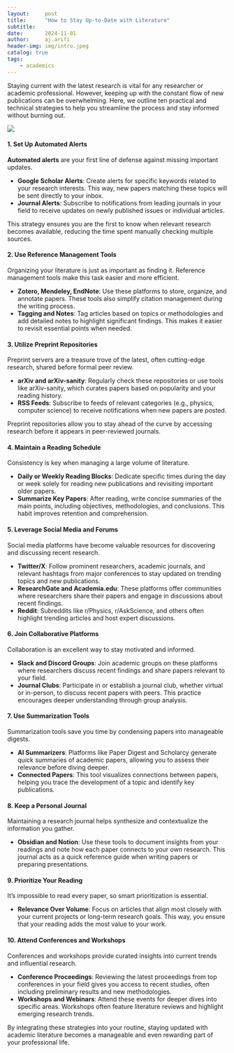 ```yaml
---
layout:     post
title:      "How to Stay Up-to-Date with Literature"
subtitle:   
date:       2024-11-01
author:     aj.arifi
header-img: img/intro.jpeg
catalog: true
tags:
    - academics
---
```



Staying current with the latest research is vital for any researcher or academic professional. However, keeping up with the constant flow of new publications can be overwhelming. 
Here, we outline ten practical and technical strategies to help you streamline the process and stay informed without burning out.

![](https://cdn-v2.asla.org/uploadedImages/CMS/Shop/Bookstore/books.jpg)


#### 1. Set Up Automated Alerts

**Automated alerts** are your first line of defense against missing important updates.
- **Google Scholar Alerts**: Create alerts for specific keywords related to your research interests. This way, new papers matching these topics will be sent directly to your inbox.
- **Journal Alerts**: Subscribe to notifications from leading journals in your field to receive updates on newly published issues or individual articles.

This strategy ensures you are the first to know when relevant research becomes available, reducing the time spent manually checking multiple sources.

#### 2. Use Reference Management Tools

Organizing your literature is just as important as finding it. Reference management tools make this task easier and more efficient.
- **Zotero, Mendeley, EndNote**: Use these platforms to store, organize, and annotate papers. These tools also simplify citation management during the writing process.
- **Tagging and Notes**: Tag articles based on topics or methodologies and add detailed notes to highlight significant findings. This makes it easier to revisit essential points when needed.

#### 3. Utilize Preprint Repositories

Preprint servers are a treasure trove of the latest, often cutting-edge research, shared before formal peer review.
- **arXiv and arXiv-sanity**: Regularly check these repositories or use tools like arXiv-sanity, which curates papers based on popularity and your reading history.
- **RSS Feeds**: Subscribe to feeds of relevant categories (e.g., physics, computer science) to receive notifications when new papers are posted.
  
Preprint repositories allow you to stay ahead of the curve by accessing research before it appears in peer-reviewed journals.

#### 4. Maintain a Reading Schedule

Consistency is key when managing a large volume of literature.
- **Daily or Weekly Reading Blocks**: Dedicate specific times during the day or week solely for reading new publications and revisiting important older papers.
- **Summarize Key Papers**: After reading, write concise summaries of the main points, including objectives, methodologies, and conclusions. This habit improves retention and comprehension.

#### 5. Leverage Social Media and Forums

Social media platforms have become valuable resources for discovering and discussing recent research.
- **Twitter/X**: Follow prominent researchers, academic journals, and relevant hashtags from major conferences to stay updated on trending topics and new publications.
- **ResearchGate and Academia.edu**: These platforms offer communities where researchers share their papers and engage in discussions about recent findings.
- **Reddit**: Subreddits like r/Physics, r/AskScience, and others often highlight trending articles and host expert discussions.

#### 6. Join Collaborative Platforms

Collaboration is an excellent way to stay motivated and informed.
- **Slack and Discord Groups**: Join academic groups on these platforms where researchers discuss recent findings and share papers relevant to your field.
- **Journal Clubs**: Participate in or establish a journal club, whether virtual or in-person, to discuss recent papers with peers. This practice encourages deeper understanding through group analysis.

#### 7. Use Summarization Tools

Summarization tools save you time by condensing papers into manageable digests.
- **AI Summarizers**: Platforms like Paper Digest and Scholarcy generate quick summaries of academic papers, allowing you to assess their relevance before diving deeper.
- **Connected Papers**: This tool visualizes connections between papers, helping you trace the development of a topic and identify key publications.

#### 8. Keep a Personal Journal

Maintaining a research journal helps synthesize and contextualize the information you gather.
- **Obsidian and Notion**: Use these tools to document insights from your readings and note how each paper connects to your own research. This journal acts as a quick reference guide when writing papers or preparing presentations.

#### 9. Prioritize Your Reading

It’s impossible to read every paper, so smart prioritization is essential.
- **Relevance Over Volume**: Focus on articles that align most closely with your current projects or long-term research goals. This way, you ensure that your reading adds the most value to your work.

#### 10. Attend Conferences and Workshops

Conferences and workshops provide curated insights into current trends and influential research.
- **Conference Proceedings**: Reviewing the latest proceedings from top conferences in your field gives you access to recent studies, often including preliminary results and new methodologies.
- **Workshops and Webinars**: Attend these events for deeper dives into specific areas. Workshops often feature literature reviews and highlight emerging research trends.


By integrating these strategies into your routine, staying updated with academic literature becomes a manageable and even rewarding part of your professional life.
